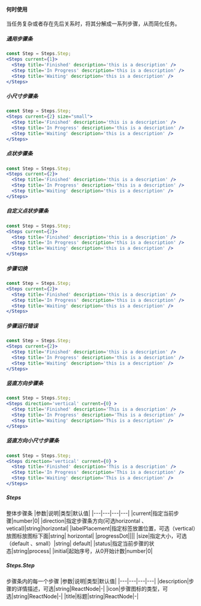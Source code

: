 #### **何时使用**
当任务复杂或者存在先后关系时，将其分解成一系列步骤，从而简化任务。

##### **通用步骤条**
```jsx
const Step = Steps.Step;
<Steps current={1}>
  <Step title='Finished' description='this is a description' />
  <Step title='In Progress' description='this is a description' />
  <Step title='Waiting' description='this is a description' />
</Steps>
```

##### **小尺寸步骤条**
```jsx
const Step = Steps.Step;
<Steps current={2} size="small">
  <Step title='Finished' description='this is a description' />
  <Step title='In Progress' description='this is a description' />
  <Step title='Waiting' description='this is a description' />
</Steps>
```

##### **点状步骤条**
```jsx
const Step = Steps.Step;
<Steps current={2}>
  <Step title='Finished' description='this is a description' />
  <Step title='In Progress' description='this is a description' />
  <Step title='Waiting' description='this is a description' />
</Steps>
```

##### **自定义点状步骤条**
```jsx
const Step = Steps.Step;
<Steps current={2}>
  <Step title='Finished' description='this is a description' />
  <Step title='In Progress' description='this is a description' />
  <Step title='Waiting' description='this is a description' />
</Steps>
```

##### **步骤切换**
```jsx
const Step = Steps.Step;
<Steps current={2}>
  <Step title='Finished' description='this is a description' />
  <Step title='In Progress' description='this is a description' />
  <Step title='Waiting' description='this is a description' />
</Steps>
```

##### **步骤运行错误**
```jsx
const Step = Steps.Step;
<Steps current={2}>
  <Step title='Finished' description='this is a description' />
  <Step title='In Progress' description='this is a description' />
  <Step title='Waiting' description='this is a description' />
</Steps>
```

##### **竖直方向步骤条**
```jsx
const Step = Steps.Step;
<Steps direction='vertical' current={0} >
  <Step title='Finished' description='This is a description' />
  <Step title='In Progress' description='This is a description' />
  <Step title='Waiting' description='This is a description' />
</Steps>
```

##### **竖直方向小尺寸步骤条**
```jsx
const Step = Steps.Step;
<Steps direction='vertical' current={0} >
  <Step title='Finished' description='This is a description' />
  <Step title='In Progress' description='This is a description' />
  <Step title='Waiting' description='This is a description' />
</Steps>
```

##### **Steps**
整体步骤条
|参数|说明|类型|默认值|
|---|---|---|---|
|current|指定当前步骤|number|0|
|direction|指定步骤条方向(可选horizontal 、vetical)|string|horizontal|
|labelPlacement|指定标签放置位置，可选（vertical）放图标放图标下面|string| horizontal|
|progressDot||||
|size|指定大小，可选（default 、small）|string| default|
|status|指定当前步骤的状态|string|process|
|initial|起始序号，从0开始计数|number|0|

##### **Steps.Step**
步骤条内的每一个步骤
|参数|说明|类型|默认值|
|---|---|---|---|
|description|步骤的详情描述，可选|string|ReactNode|-|
|icon|步骤图标的类型，可选|string|ReactNode|-|
|title|标题|string|ReactNode|-|








<style>.idoll-steps{margin-bottom: 10px}</style>
